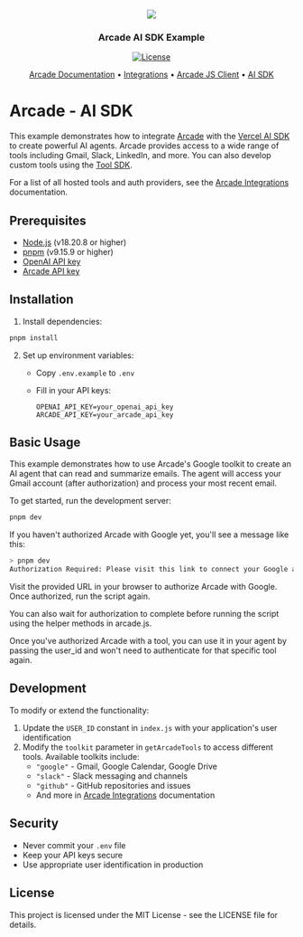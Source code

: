 <h3 align="center">
  <a name="readme-top"></a>
  <img
    src="https://docs.arcade.dev/images/logo/arcade-logo.png"
  >
</h3>
<div align="center">
  <h3>Arcade AI SDK Example</h3>
    <a href="https://github.com/your-organization/agents-arcade/blob/main/LICENSE">
  <img src="https://img.shields.io/badge/License-MIT-yellow.svg" alt="License">

</a>
<p align="center">
    <a href="https://docs.arcade.dev" target="_blank">Arcade Documentation</a> •
    <a href="https://docs.arcade.dev/toolkits" target="_blank">Integrations</a> •
    <a href="https://github.com/ArcadeAI/arcade-js" target="_blank">Arcade JS Client</a> •
    <a href="https://sdk.vercel.ai/" target="_blank">AI SDK</a>
</p>
</div>

# Arcade - AI SDK

This example demonstrates how to integrate [Arcade](https://docs.arcade.dev) with the [Vercel AI SDK](https://sdk.vercel.ai/) to create powerful AI agents. Arcade provides access to a wide range of tools including Gmail, Slack, LinkedIn, and more. You can also develop custom tools using the [Tool SDK](https://github.com/ArcadeAI/arcade-ai).

For a list of all hosted tools and auth providers, see the [Arcade Integrations](https://docs.arcade.dev/toolkits) documentation.

## Prerequisites

- [Node.js](<https://nodejs.org/en/download/>) (v18.20.8 or higher)
- [pnpm](<https://pnpm.io/installation>) (v9.15.9 or higher)
- [OpenAI API key](https://platform.openai.com/account/api-keys)
- [Arcade API key](https://docs.arcade.dev/home/api-keys)

## Installation

1. Install dependencies:

```bash
pnpm install
```

2. Set up environment variables:
   - Copy `.env.example` to `.env`
   - Fill in your API keys:

     ```
     OPENAI_API_KEY=your_openai_api_key
     ARCADE_API_KEY=your_arcade_api_key
     ```

## Basic Usage

This example demonstrates how to use Arcade's Google toolkit to create an AI agent that can read and summarize emails. The agent will access your Gmail account (after authorization) and process your most recent email.

To get started, run the development server:

```bash
pnpm dev
```

If you haven't authorized Arcade with Google yet, you'll see a message like this:

```bash
> pnpm dev
Authorization Required: Please visit this link to connect your Google account: https://accounts.google.com/o/oauth2/v2/auth?access_type=offline&client_id=....
```

Visit the provided URL in your browser to authorize Arcade with Google. Once authorized, run the script again.

You can also wait for authorization to complete before running the script using the helper methods in arcade.js.

Once you've authorized Arcade with a tool, you can use it in your agent by passing the user_id and won't need to authenticate for that specific tool again.

## Development

To modify or extend the functionality:

1. Update the `USER_ID` constant in `index.js` with your application's user identification
2. Modify the `toolkit` parameter in `getArcadeTools` to access different tools. Available toolkits include:
   - `"google"` - Gmail, Google Calendar, Google Drive
   - `"slack"` - Slack messaging and channels
   - `"github"` - GitHub repositories and issues
   - And more in [Arcade Integrations](https://docs.arcade.dev/toolkits) documentation

## Security

- Never commit your `.env` file
- Keep your API keys secure
- Use appropriate user identification in production

## License

This project is licensed under the MIT License - see the LICENSE file for details.
